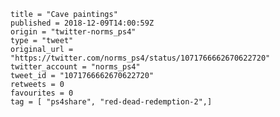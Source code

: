 ```
title = "Cave paintings"
published = 2018-12-09T14:00:59Z
origin = "twitter-norms_ps4"
type = "tweet"
original_url = "https://twitter.com/norms_ps4/status/1071766662670622720"
twitter_account = "norms_ps4"
tweet_id = "1071766662670622720"
retweets = 0
favourites = 0
tag = [ "ps4share", "red-dead-redemption-2",]
```

<p class='image'><img src='https://mnf.m17s.net/2018/12/09/Dt-uGS6W4AA3JqO.jpg' alt=''></p>

